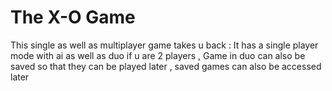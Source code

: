 # The X-O Game
This single as well as multiplayer game takes u back :
It has a single player mode with ai as well as duo if u are 2 players , Game in duo can also be saved so that they can be played later , saved games can also be accessed later
